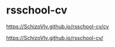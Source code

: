 # rsschool-cv


https://SchizoVIv.github.io/rsschool-cv/cv

https://SchizoVIv.github.io/rsschool-cv/
